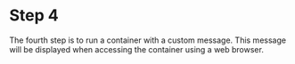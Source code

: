 # Step 4

The fourth step is to run a container with a custom message. This message will be displayed when accessing the container using a web browser.
